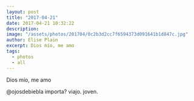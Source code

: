 ```yaml
---
layout: post
title: "2017-04-21"
date: 2017-04-21 10:32:22
description: 
image: "/assets/photos/201704/0c2b3d2cc7f6594373d091641b1d847c.jpg"
author: Elise Plain
excerpt: Dios mío, me amo
tags: 
  - photos
  - all
---
```


Dios mío, me amo
<p></p>
<p>@ojosdebiebla importa? viajo. joven.</p>